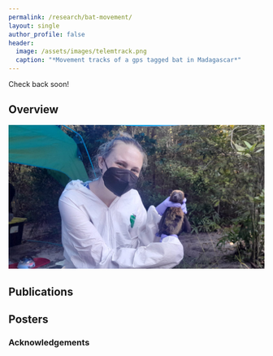 ```yaml
---
permalink: /research/bat-movement/
layout: single
author_profile: false
header:
  image: /assets/images/telemtrack.png
  caption: "*Movement tracks of a gps tagged bat in Madagascar*"
---
```


Check back soon!

## Overview


![Madagascar bat sampling](/assets/images/sophbat.jpeg)

## Publications


## Posters


### Acknowledgements